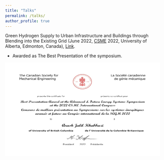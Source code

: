 ```yaml
---
title: "Talks"
permalink: /talks/
author_profile: true
---
```


Green Hydrogen Supply to Urban Infrastructure and Buildings through Blending into the Existing Grid (June 2022, <a href="https://www.csme-scgm.ca/conferences" target="_blank">CSME</a> 2022, University of Alberta, Edmonton, Canada), <a href="https://era.library.ualberta.ca/items/f608e27a-3211-49ab-867b-c399a35c6476" target="_blank">Link</a>.

* Awarded as The Best Presentation of the symposium.

<img title="Certificate" alt="Alt text" src="../files/BestPresentation.jpg" width="500" height="300">
